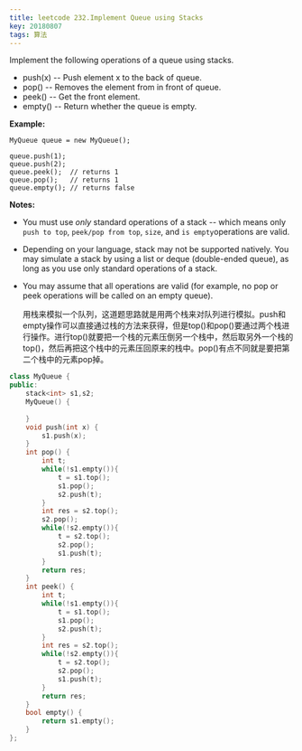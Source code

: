 ```yaml
---
title: leetcode 232.Implement Queue using Stacks
key: 20180807
tags: 算法
---
```


Implement the following operations of a queue using stacks.

- push(x) -- Push element x to the back of queue.
- pop() -- Removes the element from in front of queue.
- peek() -- Get the front element.
- empty() -- Return whether the queue is empty.

**Example:**

```
MyQueue queue = new MyQueue();

queue.push(1);
queue.push(2);  
queue.peek();  // returns 1
queue.pop();   // returns 1
queue.empty(); // returns false
```

**Notes:**

- You must use *only* standard operations of a stack -- which means only `push to top`, `peek/pop from top`, `size`, and `is empty`operations are valid.
- Depending on your language, stack may not be supported natively. You may simulate a stack by using a list or deque (double-ended queue), as long as you use only standard operations of a stack.
- You may assume that all operations are valid (for example, no pop or peek operations will be called on an empty queue).

  用栈来模拟一个队列，这道题思路就是用两个栈来对队列进行模拟。push和empty操作可以直接通过栈的方法来获得，但是top()和pop()要通过两个栈进行操作。进行top()就要把一个栈的元素压倒另一个栈中，然后取另外一个栈的top()，然后再把这个栈中的元素压回原来的栈中。pop()有点不同就是要把第二个栈中的元素pop掉。

```c++
class MyQueue {
public:
    stack<int> s1,s2;
    MyQueue() {
        
    }
    void push(int x) {
        s1.push(x);
    }
    int pop() {
    	int t;
        while(!s1.empty()){
        	t = s1.top();
        	s1.pop();
        	s2.push(t);
        }
        int res = s2.top();
        s2.pop();
        while(!s2.empty()){
        	t = s2.top();
        	s2.pop();
        	s1.push(t);
        }
        return res;
    }
    int peek() {
        int t;
        while(!s1.empty()){
        	t = s1.top();
        	s1.pop();
        	s2.push(t);
        }
        int res = s2.top();
        while(!s2.empty()){
        	t = s2.top();
        	s2.pop();
        	s1.push(t);
        }
        return res;
    }
    bool empty() {
        return s1.empty();
    }
};
```



